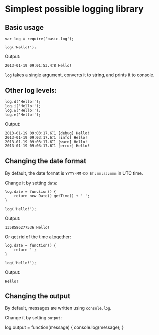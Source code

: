 # Simplest possible logging library

## Basic usage

	var log = require('basic-log');

	log('Hello!');

Output:

	2013-01-19 09:01:53.478 Hello!

`log` takes a single argument, converts it to string, and prints it to console.

## Other log levels:

	log.d('Hello!');
	log.i('Hello!');
	log.w('Hello!');
	log.e('Hello!');

Output:

	2013-01-19 09:03:17.671 [debug] Hello!
	2013-01-19 09:03:17.671 [info] Hello!
	2013-01-19 09:03:17.671 [warn] Hello!
	2013-01-19 09:03:17.671 [error] Hello!

## Changing the date format

By default, the date format is `YYYY-MM-DD hh:mm:ss:mmm` in UTC time.

Change it by setting `date`:

	log.date = function() {
		return new Date().getTime() + ' ';
	}

	log('Hello!');

Output:

	1358586277536 Hello!

Or get rid of the time altogether:

	log.date = function() {
		return '';
	}

	log('Hello!');

Output:

	Hello!

## Changing the output

By default, messages are written using `console.log`.

Change it by setting `output`:

log.output = function(message) {
	console.log(message);
}

